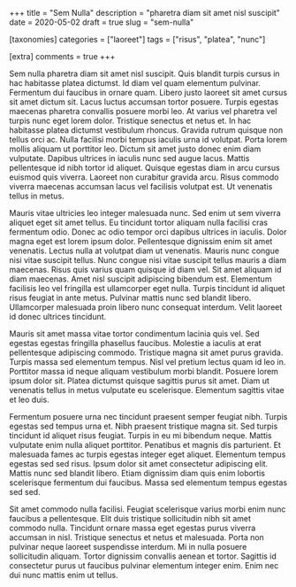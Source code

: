 +++
title = "Sem Nulla"
description = "pharetra diam sit amet nisl suscipit"
date = 2020-05-02
draft = true
slug = "sem-nulla"

[taxonomies]
categories = ["laoreet"]
tags = ["risus", "platea", "nunc"]

[extra]
comments = true
+++

Sem nulla pharetra diam sit amet nisl suscipit. Quis blandit turpis cursus in hac habitasse platea dictumst. Id diam vel quam elementum pulvinar. Fermentum dui faucibus in ornare quam. Libero justo laoreet sit amet cursus sit amet dictum sit. Lacus luctus accumsan tortor posuere. Turpis egestas maecenas pharetra convallis posuere morbi leo. At varius vel pharetra vel turpis nunc eget lorem dolor. Tristique senectus et netus et. In hac habitasse platea dictumst vestibulum rhoncus. Gravida rutrum quisque non tellus orci ac. Nulla facilisi morbi tempus iaculis urna id volutpat. Porta lorem mollis aliquam ut porttitor leo. Dictum sit amet justo donec enim diam vulputate. Dapibus ultrices in iaculis nunc sed augue lacus. Mattis pellentesque id nibh tortor id aliquet. Quisque egestas diam in arcu cursus euismod quis viverra. Laoreet non curabitur gravida arcu. Risus commodo viverra maecenas accumsan lacus vel facilisis volutpat est. Ut venenatis tellus in metus.

Mauris vitae ultricies leo integer malesuada nunc. Sed enim ut sem viverra aliquet eget sit amet tellus. Eu tincidunt tortor aliquam nulla facilisi cras fermentum odio. Donec ac odio tempor orci dapibus ultrices in iaculis. Dolor magna eget est lorem ipsum dolor. Pellentesque dignissim enim sit amet venenatis. Lectus nulla at volutpat diam ut venenatis. Mauris nunc congue nisi vitae suscipit tellus. Nunc congue nisi vitae suscipit tellus mauris a diam maecenas. Risus quis varius quam quisque id diam vel. Sit amet aliquam id diam maecenas. Amet nisl suscipit adipiscing bibendum est. Elementum facilisis leo vel fringilla est ullamcorper eget nulla. Turpis tincidunt id aliquet risus feugiat in ante metus. Pulvinar mattis nunc sed blandit libero. Ullamcorper malesuada proin libero nunc consequat interdum. Velit laoreet id donec ultrices tincidunt.

Mauris sit amet massa vitae tortor condimentum lacinia quis vel. Sed egestas egestas fringilla phasellus faucibus. Molestie a iaculis at erat pellentesque adipiscing commodo. Tristique magna sit amet purus gravida. Turpis massa sed elementum tempus. Nisl vel pretium lectus quam id leo in. Porttitor massa id neque aliquam vestibulum morbi blandit. Posuere lorem ipsum dolor sit. Platea dictumst quisque sagittis purus sit amet. Diam ut venenatis tellus in metus vulputate eu scelerisque. Elementum sagittis vitae et leo duis.

Fermentum posuere urna nec tincidunt praesent semper feugiat nibh. Turpis egestas sed tempus urna et. Nibh praesent tristique magna sit. Sed turpis tincidunt id aliquet risus feugiat. Turpis in eu mi bibendum neque. Mattis vulputate enim nulla aliquet porttitor. Penatibus et magnis dis parturient. Et malesuada fames ac turpis egestas integer eget aliquet. Elementum tempus egestas sed sed risus. Ipsum dolor sit amet consectetur adipiscing elit. Mattis nunc sed blandit libero. Etiam dignissim diam quis enim lobortis scelerisque fermentum dui faucibus. Massa sed elementum tempus egestas sed sed.

Sit amet commodo nulla facilisi. Feugiat scelerisque varius morbi enim nunc faucibus a pellentesque. Elit duis tristique sollicitudin nibh sit amet commodo nulla. Tincidunt ornare massa eget egestas purus viverra accumsan in nisl. Tristique senectus et netus et malesuada. Porta non pulvinar neque laoreet suspendisse interdum. Mi in nulla posuere sollicitudin aliquam. Tortor dignissim convallis aenean et tortor. Sagittis id consectetur purus ut faucibus pulvinar elementum integer enim. Enim nec dui nunc mattis enim ut tellus.
